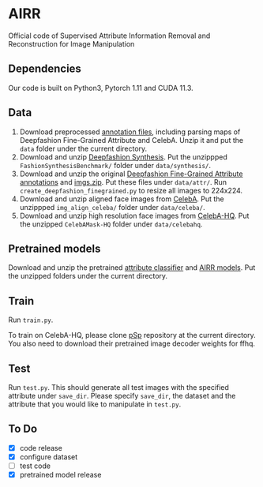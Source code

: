 # AIRR
Official code of Supervised Attribute Information Removal and Reconstruction for Image Manipulation

## Dependencies
Our code is built on Python3, Pytorch 1.11 and CUDA 11.3. 

## Data
1. Download preprocessed [annotation files](https://drive.google.com/file/d/1Cs30Ny-hn1zi5DmH8bWcQT-5I03gA4QA/view?usp=sharing), including parsing maps of Deepfashion Fine-Grained Attribute and CelebA. Unzip it and put the `data` folder under the current directory.
2. Download and unzip [Deepfashion Synthesis](https://mmlab.ie.cuhk.edu.hk/projects/DeepFashion/FashionSynthesis.html). Put the unzippped `FashionSynthesisBenchmark/` folder under `data/synthesis/`.
3. Download and unzip the original [Deepfashion Fine-Grained Attribute annotations](https://drive.google.com/drive/folders/19J-FY5NY7s91SiHpQQBo2ad3xjIB42iN) and [imgs.zip](https://drive.google.com/drive/folders/0B7EVK8r0v71pekpRNUlMS3Z5cUk?resourcekey=0-GHiFnJuDTvzzGuTj6lE6og). Put these files under `data/attr/`. Run `create_deepfashion_finegrained.py` to resize all images to 224x224.
4. Download and unzip aligned face images from [CelebA](https://www.kaggle.com/datasets/jessicali9530/celeba-dataset?select=img_align_celeba). Put the unzippped `img_align_celeba/` folder under `data/celeba/`.
5. Download and unzip high resolution face images from [CelebA-HQ](https://drive.google.com/file/d/1badu11NqxGf6qM3PTTooQDJvQbejgbTv/view). Put the unzipped `CelebAMask-HQ` folder under `data/celebahq`.

## Pretrained models
Download and unzip the pretrained [attribute classifier](https://drive.google.com/file/d/1CkdUdBlWewvNz5HkA-iRD-S3K7LR3sBX/view?usp=sharing) and [AIRR models](https://drive.google.com/file/d/1CphcjjNpYwCDhoK2G5s4YibLE2uF_L-u/view?usp=sharing). Put the unzipped folders under the current directory.

## Train
Run `train.py`.

To train on CelebA-HQ, please clone [pSp](https://github.com/eladrich/pixel2style2pixel) repository at the current directory. You also need to download their pretrained image decoder weights for ffhq.

## Test
Run `test.py`. This should generate all test images with the specified attribute under `save_dir`. Please specify `save_dir`, the dataset and the attribute that you would like to manipulate in `test.py`.

## To Do
- [x] code release
- [x] configure dataset
- [ ] test code
- [x] pretrained model release
